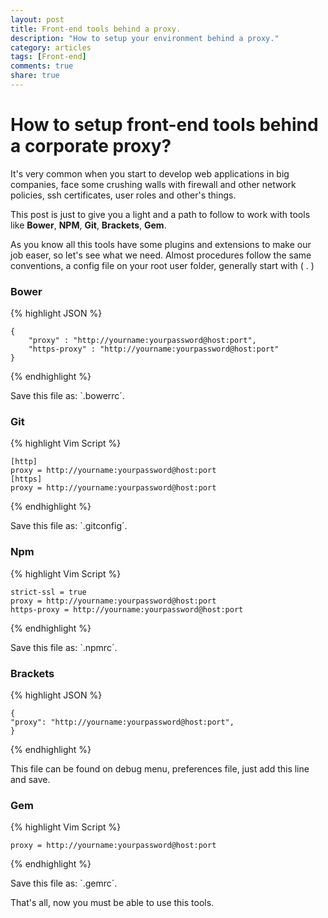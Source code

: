 ```yaml
---
layout: post
title: Front-end tools behind a proxy.
description: "How to setup your environment behind a proxy."
category: articles
tags: [Front-end]
comments: true
share: true  
---
```


# How to setup front-end tools behind a corporate proxy?
It's very common when you start to develop web applications in big companies, face some crushing walls with firewall and other network policies, ssh certificates, user roles and other's things.

This post is just to give you a light and a path to follow to work with tools like **Bower**, **NPM**, **Git**, **Brackets**, **Gem**.

As you know all this tools have some plugins and extensions to make our job easer, so let's see what we need.
Almost procedures follow the same conventions, a config file on your root user folder, generally start with ( . )  

### Bower

{% highlight JSON %}

    {
        "proxy" : "http://yourname:yourpassword@host:port",
        "https-proxy" : "http://yourname:yourpassword@host:port"
    }

{% endhighlight %}

Save this file as: `.bowerrc´.

### Git

{% highlight Vim Script %}

    [http]
	proxy = http://yourname:yourpassword@host:port
    [https]
	proxy = http://yourname:yourpassword@host:port

{% endhighlight %}

Save this file as: `.gitconfig´.

### Npm

{% highlight Vim Script %}

    strict-ssl = true
    proxy = http://yourname:yourpassword@host:port
    https-proxy = http://yourname:yourpassword@host:port

{% endhighlight %}

Save this file as: `.npmrc´.

### Brackets

{% highlight JSON %}

    {
    "proxy": "http://yourname:yourpassword@host:port",
    }

{% endhighlight %}


This file can be found on debug menu, preferences file, just add this line and save.

### Gem

{% highlight Vim Script %}

    proxy = http://yourname:yourpassword@host:port

{% endhighlight %}

Save this file as: `.gemrc´.

That's all, now you must be able to use this tools.

